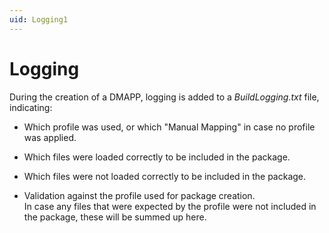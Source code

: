 ```yaml
---
uid: Logging1
---
```


# Logging

During the creation of a DMAPP, logging is added to a *BuildLogging.txt* file, indicating:

- Which profile was used, or which "Manual Mapping" in case no profile was applied.

- Which files were loaded correctly to be included in the package.

- Which files were not loaded correctly to be included in the package.

- Validation against the profile used for package creation.<br>In case any files that were expected by the profile were not included in the package, these will be summed up here.
